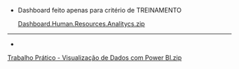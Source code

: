 - Dashboard feito apenas para critério de TREINAMENTO

  [Dashboard.Human.Resources.Analitycs.zip](https://github.com/IsacMonteiro/VDD/files/11202736/Dashboard.Human.Resources.Analitycs.zip)

----------------------------------------------------------------------------------------------------------------------------------------------------------------

- 



  [Trabalho Prático - Visualização de Dados com Power BI.zip](https://github.com/IsacMonteiro/VDD/files/11202742/Trabalho.Pratico.-.Visualizacao.de.Dados.com.Power.BI.zip)
